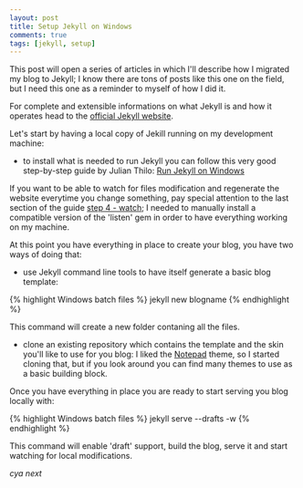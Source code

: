 ```yaml
---
layout: post
title: Setup Jekyll on Windows
comments: true
tags: [jekyll, setup]
---
```


This post will open a series of articles in which I'll describe how I migrated my blog to Jekyll; I know there are tons of posts like this one on the field, but I need this one as a reminder to myself of how I did it.

For complete and extensible informations on what Jekyll is and how it operates head to the [official Jekyll website](http://jekyllrb.com/).

Let's start by having a local copy of Jekill running on my development machine:
- to install what is needed to run Jekyll you can follow this very good step-by-step guide by Julian Thilo: [Run Jekyll on Windows](http://jekyll-windows.juthilo.com/)

If you want to be able to watch for files modification and regenerate the website everytime you change something, pay special attention to the last section of the guide [step 4 - watch](http://jekyll-windows.juthilo.com/4-wdm-gem/);
I needed to manually install a compatible version of the 'listen' gem in order to have everything working on my machine.

At this point you have everything in place to create your blog, you have two ways of doing that:

- use Jekyll command line tools to have itself generate a basic blog template:

{% highlight Windows batch files %}
jekyll new blogname
{% endhighlight %}

This command will create a new folder contaning all the files.

- clone an existing repository which contains the template and the skin you'll like to use for you blog: I liked the [Notepad](https://github.com/hmfaysal/Notepad) theme, so I started cloning that, but if you look around you can find many themes to use as a basic building block.

Once you have everything in place you are ready to start serving you blog locally with:

{% highlight Windows batch files %}
jekyll serve --drafts -w
{% endhighlight %}

This command will enable 'draft' support, build the blog, serve it and start watching for local modifications.

_cya next_